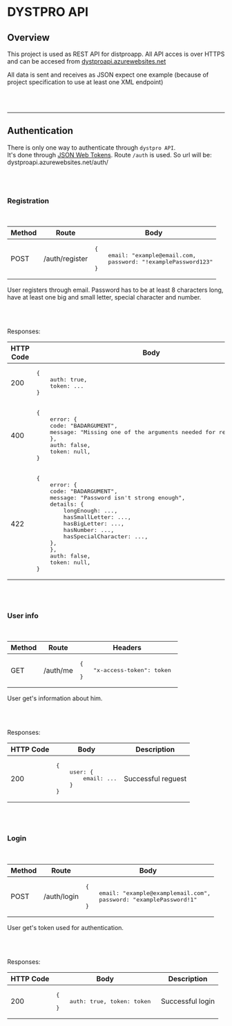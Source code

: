 # DYSTPRO API

## Overview

This project is used as REST API for distproapp.
All API acces is over HTTPS and can be accesed from [dystproapi.azurewebsites.net](dystproapi.azurewebsites.net)

All data is sent and receives as JSON expect one example (because of project specification to use at least one XML endpoint)

<br/><br/>

---

## Authentication

There is only one way to authenticate through `dystpro API`.\
It's done through [JSON Web Tokens](https://tools.ietf.org/html/rfc7519).
Route `/auth` is used. So url will be: dystproapi.azurewebsites.net/auth/

<br/><br/>

### Registration

<br/>
<table>
    <thead>
        <tr>
            <th> Method </th>
            <th> Route </th>
            <th> Body </th>
        </tr>
    </thead>
    <tbody>
        <td>POST</td>
        <td>/auth/register</td>
        <td>
            <pre>
{
    email: "example@email.com,
    password: "!examplePassword123"
}</pre>
        </td>
    </tbody>
</table>
User registers through email. Password has to be at least 8 characters long, have at least one big and small letter, special character and number.

<br/><br/>

Responses:

<table>
<thead>
<tr>
<th> HTTP Code </th>
<th> Body </th>
<th> Description </th>
</tr>
</thead>
<tbody>
</tr>
<tr>
<td>200</td>
<td>
<pre>
{ 
    auth: true, 
    token: ... 
}</pre>
</td>
<td>
Successful registration
</td>
</tr>
<tr>
<td>400</td>
<td>
<pre>
{
    error: {
    code: "BADARGUMENT",
    message: "Missing one of the arguments needed for registration",
    },
    auth: false,
    token: null,
}</pre>
</td>
<td>
One of the arguments is missing
</td>
</tr>
<tr>
<td>422</td>
<td>
<pre>
{
    error: {
    code: "BADARGUMENT",
    message: "Password isn't strong enough",
    details: {
        longEnough: ...,
        hasSmallLetter: ...,
        hasBigLetter: ...,
        hasNumber: ...,
        hasSpecialCharacter: ...,
    },
    },
    auth: false,
    token: null,
}</pre>
</td>
<td>
Values from details will be bollean
</td>
</tr>
</tbody>
</table>

<br/><br/>

### User info

<br/>
<table>
    <thead>
        <tr>
            <th> Method </th>
            <th> Route </th>
            <th> Headers </th>
        </tr>
    </thead>
    <tbody>
        <td>GET</td>
        <td>/auth/me</td>
        <td>
            <pre>
{ 
    "x-access-token": token 
}</pre>
        </td>
    </tbody>
</table>
User get's information about him.

<br/><br/>

Responses:

<table>
<thead>
<tr>
<th> HTTP Code </th>
<th> Body </th>
<th> Description </th>
</tr>
</thead>
<tbody>
</tr>
<tr>
<td>200</td>
<td>
<pre>
{
    user: { 
        email: ...
    }
}</pre>
</td>
<td>
Successful reguest
</td>
</tr>
</tbody>
</table>

<br/><br/>

### Login

<br/>
<table>
    <thead>
        <tr>
            <th> Method </th>
            <th> Route </th>
            <th> Body </th>
        </tr>
    </thead>
    <tbody>
        <td>POST</td>
        <td>/auth/login</td>
        <td>
            <pre>
{ 
    email: "example@examplemail.com",
    password: "examplePassword!1" 
}</pre>
        </td>
    </tbody>
</table>
User get's token used for authentication.

<br/><br/>

Responses:

<table>
<thead>
<tr>
<th> HTTP Code </th>
<th> Body </th>
<th> Description </th>
</tr>
</thead>
<tbody>
</tr>
<tr>
<td>200</td>
<td>
<pre>
{ 
    auth: true, token: token 
}</pre>
</td>
<td>
Successful login
</td>
</tr>
</tbody>
</table>

